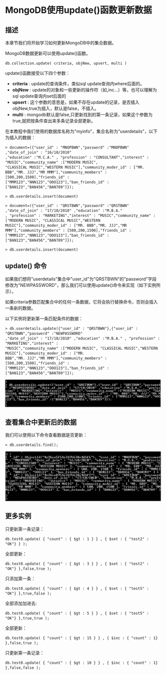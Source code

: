 
# MongoDB使用update()函数更新数据

## 描述

本章节我们将开始学习如何更新MongoDB中的集合数据。

MongoDB数据更新可以使用update()函数。

```
db.collection.update( criteria, objNew, upsert, multi )
```

update()函数接受以下四个参数：

*   **criteria** : update的查询条件，类似sql update查询内where后面的。
*   **objNew** : update的对象和一些更新的操作符（如$,$inc...）等，也可以理解为sql update查询内set后面的
*   **upsert** : 这个参数的意思是，如果不存在update的记录，是否插入objNew,true为插入，默认是false，不插入。
*   **multi** : mongodb默认是false,只更新找到的第一条记录，如果这个参数为true,就把按条件查出来多条记录全部更新。

在本教程中我们使用的数据库名称为"myinfo"，集合名称为"userdetails"，以下为插入的数据：

```
> document=({"user_id" : "MNOPBWN","password" :"MNOPBWN" ,"date_of_join" : "16/10/2010"  
,"education" :"M.C.A." , "profession" : "CONSULTANT","interest" : "MUSIC","community_name" :["MODERN MUSIC",  
"CLASSICAL MUSIC","WESTERN MUSIC"],"community_moder_id" : ["MR. BBB","MR. JJJ","MR MMM"],"community_members" :  
[500,200,1500],"friends_id" : ["MMM123","NNN123","OOO123"],"ban_friends_id" :["BAN123","BAN456","BAN789"]});  
```

```
> db.userdetails.insert(document)  
```

```
> document=({"user_id" : "QRSTBWN","password" :"QRSTBWN" ,"date_of_join" : "17/10/2010" ,"education" :"M.B.A."  
, "profession" : "MARKETING","interest" : "MUSIC","community_name" :["MODERN MUSIC", "CLASSICAL MUSIC","WESTERN  
MUSIC"],"community_moder_id" : ["MR. BBB","MR. JJJ","MR MMM"],"community_members" : [500,200,1500],"friends_id" :  
["MMM123","NNN123","OOO123"],"ban_friends_id" :["BAN123","BAN456","BAN789"]});  
```

```
> db.userdetails.insert(document)  
```

## update() 命令

如果我们想将"userdetails"集合中"user_id"为"QRSTBWN"的"password"字段修改为"NEWPASSWORD"，那么我们可以使用update()命令来实现（如下实例所示）。

如果criteria参数匹配集合中的任何一条数据，它将会执行替换命令，否则会插入一条新的数据。

以下实例将更新第一条匹配条件的数据：

```
> db.userdetails.update({"user_id" : "QRSTBWN"},{"user_id" : "QRSTBWN","password" :"NEWPASSWORD"  
,"date_of_join" : "17/10/2010" ,"education" :"M.B.A." , "profession" : "MARKETING","interest" :  
"MUSIC","community_name" :["MODERN MUSIC", "CLASSICAL MUSIC","WESTERN MUSIC"],"community_moder_id" : ["MR.  
BBB","MR. JJJ","MR MMM"],"community_members" : [500,200,1500],"friends_id" : ["MMM123","NNN123","OOO123"],"ban_friends_id" :["BAN123","BAN456","BAN789"]});
```

![update-data-into-mongodb-comand](../img/8-1.jpg)

## 查看集合中更新后的数据

我们可以使用以下命令查看数据是否更新：

```
> db.userdetails.find();
```

![update-data-into-mongodb-view](../img/8-2.jpg)

## 更多实例

只更新第一条记录：

```
db.test0.update( { "count" : { $gt : 1 } } , { $set : { "test2" : "OK"} } );
```

全部更新：

```
db.test0.update( { "count" : { $gt : 3 } } , { $set : { "test2" : "OK"} },false,true );
```

只添加第一条：

```
db.test0.update( { "count" : { $gt : 4 } } , { $set : { "test5" : "OK"} },true,false );
```

全部添加加进去:

```
db.test0.update( { "count" : { $gt : 5 } } , { $set : { "test5" : "OK"} },true,true );
```

全部更新：

```
db.test0.update( { "count" : { $gt : 15 } } , { $inc : { "count" : 1} },false,true );
```

只更新第一条记录：

```
db.test0.update( { "count" : { $gt : 10 } } , { $inc : { "count" : 1} },false,false );
```

